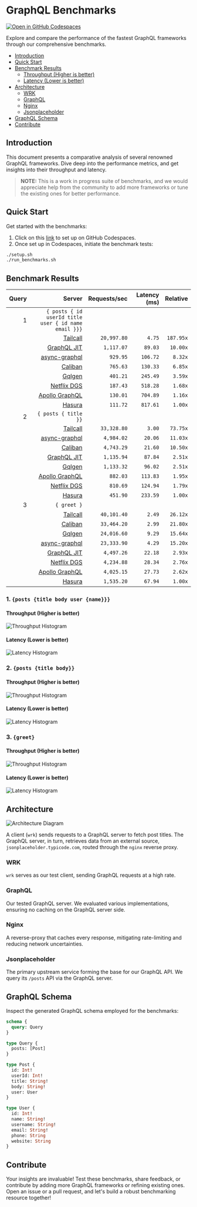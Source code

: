 # GraphQL Benchmarks <!-- omit from toc -->

[![Open in GitHub Codespaces](https://github.com/codespaces/badge.svg)](https://codespaces.new/tailcallhq/graphql-benchmarks)

Explore and compare the performance of the fastest GraphQL frameworks through our comprehensive benchmarks.

- [Introduction](#introduction)
- [Quick Start](#quick-start)
- [Benchmark Results](#benchmark-results)
  - [Throughput (Higher is better)](#throughput-higher-is-better)
  - [Latency (Lower is better)](#latency-lower-is-better)
- [Architecture](#architecture)
  - [WRK](#wrk)
  - [GraphQL](#graphql)
  - [Nginx](#nginx)
  - [Jsonplaceholder](#jsonplaceholder)
- [GraphQL Schema](#graphql-schema)
- [Contribute](#contribute)

[Tailcall]: https://github.com/tailcallhq/tailcall
[Gqlgen]: https://github.com/99designs/gqlgen
[Apollo GraphQL]: https://github.com/apollographql/apollo-server
[Netflix DGS]: https://github.com/netflix/dgs-framework
[Caliban]: https://github.com/ghostdogpr/caliban
[async-graphql]: https://github.com/async-graphql/async-graphql
[Hasura]: https://github.com/hasura/graphql-engine
[GraphQL JIT]: https://github.com/zalando-incubator/graphql-jit

## Introduction

This document presents a comparative analysis of several renowned GraphQL frameworks. Dive deep into the performance metrics, and get insights into their throughput and latency.

> **NOTE:** This is a work in progress suite of benchmarks, and we would appreciate help from the community to add more frameworks or tune the existing ones for better performance.

## Quick Start

Get started with the benchmarks:

1. Click on this [link](https://codespaces.new/tailcallhq/graphql-benchmarks) to set up on GitHub Codespaces.
2. Once set up in Codespaces, initiate the benchmark tests:

```bash
./setup.sh
./run_benchmarks.sh
```

## Benchmark Results

<!-- PERFORMANCE_RESULTS_START -->

| Query | Server | Requests/sec | Latency (ms) | Relative |
|-------:|--------:|--------------:|--------------:|---------:|
| 1 | `{ posts { id userId title user { id name email }}}` |
|| [Tailcall] | `20,997.80` | `4.75` | `187.95x` |
|| [GraphQL JIT] | `1,117.07` | `89.03` | `10.00x` |
|| [async-graphql] | `929.95` | `106.72` | `8.32x` |
|| [Caliban] | `765.63` | `130.33` | `6.85x` |
|| [Gqlgen] | `401.21` | `245.49` | `3.59x` |
|| [Netflix DGS] | `187.43` | `518.28` | `1.68x` |
|| [Apollo GraphQL] | `130.01` | `704.89` | `1.16x` |
|| [Hasura] | `111.72` | `817.61` | `1.00x` |
| 2 | `{ posts { title }}` |
|| [Tailcall] | `33,328.80` | `3.00` | `73.75x` |
|| [async-graphql] | `4,984.02` | `20.06` | `11.03x` |
|| [Caliban] | `4,743.29` | `21.60` | `10.50x` |
|| [GraphQL JIT] | `1,135.94` | `87.84` | `2.51x` |
|| [Gqlgen] | `1,133.32` | `96.02` | `2.51x` |
|| [Apollo GraphQL] | `882.03` | `113.83` | `1.95x` |
|| [Netflix DGS] | `810.69` | `124.94` | `1.79x` |
|| [Hasura] | `451.90` | `233.59` | `1.00x` |
| 3 | `{ greet }` |
|| [Tailcall] | `40,101.40` | `2.49` | `26.12x` |
|| [Caliban] | `33,464.20` | `2.99` | `21.80x` |
|| [Gqlgen] | `24,016.60` | `9.29` | `15.64x` |
|| [async-graphql] | `23,333.90` | `4.29` | `15.20x` |
|| [GraphQL JIT] | `4,497.26` | `22.18` | `2.93x` |
|| [Netflix DGS] | `4,234.88` | `28.34` | `2.76x` |
|| [Apollo GraphQL] | `4,025.15` | `27.73` | `2.62x` |
|| [Hasura] | `1,535.20` | `67.94` | `1.00x` |

<!-- PERFORMANCE_RESULTS_END -->



### 1. `{posts {title body user {name}}}`
#### Throughput (Higher is better)

![Throughput Histogram](assets/req_sec_histogram1.png)

#### Latency (Lower is better)

![Latency Histogram](assets/latency_histogram1.png)

### 2. `{posts {title body}}`
#### Throughput (Higher is better)

![Throughput Histogram](assets/req_sec_histogram2.png)

#### Latency (Lower is better)

![Latency Histogram](assets/latency_histogram2.png)

### 3. `{greet}`
#### Throughput (Higher is better)

![Throughput Histogram](assets/req_sec_histogram3.png)

#### Latency (Lower is better)

![Latency Histogram](assets/latency_histogram3.png)

## Architecture

![Architecture Diagram](assets/architecture.png)

A client (`wrk`) sends requests to a GraphQL server to fetch post titles. The GraphQL server, in turn, retrieves data from an external source, `jsonplaceholder.typicode.com`, routed through the `nginx` reverse proxy.

### WRK

`wrk` serves as our test client, sending GraphQL requests at a high rate.

### GraphQL

Our tested GraphQL server. We evaluated various implementations, ensuring no caching on the GraphQL server side.

### Nginx

A reverse-proxy that caches every response, mitigating rate-limiting and reducing network uncertainties.

### Jsonplaceholder

The primary upstream service forming the base for our GraphQL API. We query its `/posts` API via the GraphQL server.

## GraphQL Schema

Inspect the generated GraphQL schema employed for the benchmarks:

```graphql
schema {
  query: Query
}

type Query {
  posts: [Post]
}

type Post {
  id: Int!
  userId: Int!
  title: String!
  body: String!
  user: User
}

type User {
  id: Int!
  name: String!
  username: String!
  email: String!
  phone: String
  website: String
}
```

## Contribute

Your insights are invaluable! Test these benchmarks, share feedback, or contribute by adding more GraphQL frameworks or refining existing ones. Open an issue or a pull request, and let's build a robust benchmarking resource together!
